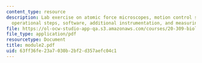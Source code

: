 ```yaml
---
content_type: resource
description: Lab exercise on atomic force microscopes, motion control system, major
  operational steps, software, additional instrumentation, and measuring image dimensions.
file: https://ol-ocw-studio-app-qa.s3.amazonaws.com/courses/20-309-biological-engineering-ii-instrumentation-and-measurement-fall-2006/63ff36fe23a7030b2bf2d357aefc04c1_module2.pdf
file_type: application/pdf
resourcetype: Document
title: module2.pdf
uid: 63ff36fe-23a7-030b-2bf2-d357aefc04c1
---
```

